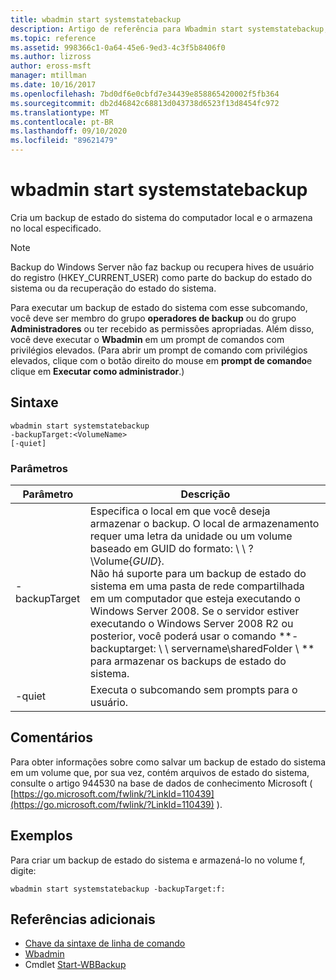 ```yaml
---
title: wbadmin start systemstatebackup
description: Artigo de referência para Wbadmin start systemstatebackup, que cria um backup de estado do sistema do computador local e o armazena no local especificado.
ms.topic: reference
ms.assetid: 998366c1-0a64-45e6-9ed3-4c3f5b8406f0
ms.author: lizross
author: eross-msft
manager: mtillman
ms.date: 10/16/2017
ms.openlocfilehash: 7bd0df6e0cbfd7e34439e858865420002f5fb364
ms.sourcegitcommit: db2d46842c68813d043738d6523f13d8454fc972
ms.translationtype: MT
ms.contentlocale: pt-BR
ms.lasthandoff: 09/10/2020
ms.locfileid: "89621479"
---
```

# <a name="wbadmin-start-systemstatebackup"></a>wbadmin start systemstatebackup



Cria um backup de estado do sistema do computador local e o armazena no local especificado.

> [!NOTE]
> Backup do Windows Server não faz backup ou recupera hives de usuário do registro (HKEY_CURRENT_USER) como parte do backup do estado do sistema ou da recuperação do estado do sistema.

Para executar um backup de estado do sistema com esse subcomando, você deve ser membro do grupo **operadores de backup** ou do grupo **Administradores** ou ter recebido as permissões apropriadas. Além disso, você deve executar o **Wbadmin** em um prompt de comandos com privilégios elevados. (Para abrir um prompt de comando com privilégios elevados, clique com o botão direito do mouse em **prompt de comando**e clique em **Executar como administrador**.)

## <a name="syntax"></a>Sintaxe

```
wbadmin start systemstatebackup
-backupTarget:<VolumeName>
[-quiet]
```

### <a name="parameters"></a>Parâmetros

|   Parâmetro   |                                                                                                                                                                                                                      Descrição                                                                                                                                                                                                                      |
|---------------|-------------------------------------------------------------------------------------------------------------------------------------------------------------------------------------------------------------------------------------------------------------------------------------------------------------------------------------------------------------------------------------------------------------------------------------------------------|
| -backupTarget | Especifica o local em que você deseja armazenar o backup. O local de armazenamento requer uma letra da unidade ou um volume baseado em GUID do formato: \\ \\ ? \Volume{*GUID*}.</br>Não há suporte para um backup de estado do sistema em uma pasta de rede compartilhada em um computador que esteja executando o Windows Server 2008. Se o servidor estiver executando o Windows Server 2008 R2 ou posterior, você poderá usar o comando **-backuptarget: \\ \\ servername\sharedFolder \\ ** para armazenar os backups de estado do sistema. |
|    -quiet     |                                                                                                                                                                                                   Executa o subcomando sem prompts para o usuário.                                                                                                                                                                                                    |

## <a name="remarks"></a>Comentários

Para obter informações sobre como salvar um backup de estado do sistema em um volume que, por sua vez, contém arquivos de estado do sistema, consulte o artigo 944530 na base de dados de conhecimento Microsoft ( [https://go.microsoft.com/fwlink/?LinkId=110439](https://go.microsoft.com/fwlink/?LinkId=110439) ).

## <a name="examples"></a>Exemplos

Para criar um backup de estado do sistema e armazená-lo no volume f, digite:
```
wbadmin start systemstatebackup -backupTarget:f:
```

## <a name="additional-references"></a>Referências adicionais

- [Chave da sintaxe de linha de comando](command-line-syntax-key.md)
-   [Wbadmin](wbadmin.md)
-   Cmdlet [Start-WBBackup](/previous-versions/windows/it-pro/windows-8.1-and-8/hh825173(v=win.10))
